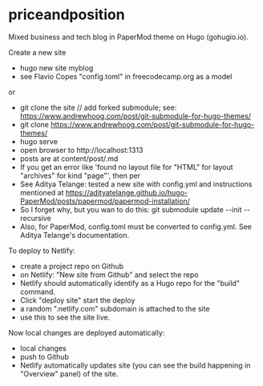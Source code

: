 # priceandposition
Mixed business and tech blog in PaperMod theme on Hugo (gohugio.io).

Create a new site
- hugo new site myblog
- see Flavio Copes "config.toml" in freecodecamp.org as a model

or

- git clone the site
// add forked submodule; see: https://www.andrewhoog.com/post/git-submodule-for-hugo-themes/
- git clone https://www.andrewhoog.com/post/git-submodule-for-hugo-themes/
- hugo serve
- open browser to http://localhost:1313
- posts are at content/post/<topic>.md
- If you get an error like 'found no layout file for "HTML" for layout "archives" for kind "page"',
then per
- See Aditya Telange: tested a new site with config.yml and instructions mentioned at https://adityatelange.github.io/hugo-PaperMod/posts/papermod/papermod-installation/
- So I forget why, but you wan to do this:
git submodule update --init --recursive
- Also, for PaperMod, config.toml must be converted to config.yml.  See Aditya Telange's documentation.

To deploy to Netlify:
- create a project repo on Github
- on Netlify: "New site from Github" and select the repo 
- Netlify should automatically identify as a Hugo repo for the "build" command.
- Click "deploy site" start the deploy
- a random ".netlify.com" subdomain is attached to the site
- use this to see the site live.

Now local changes are deployed automatically:
- local changes
- push to Github
- Netlify automatically updates site (you can see the build happening in "Overview" panel) of the site.

